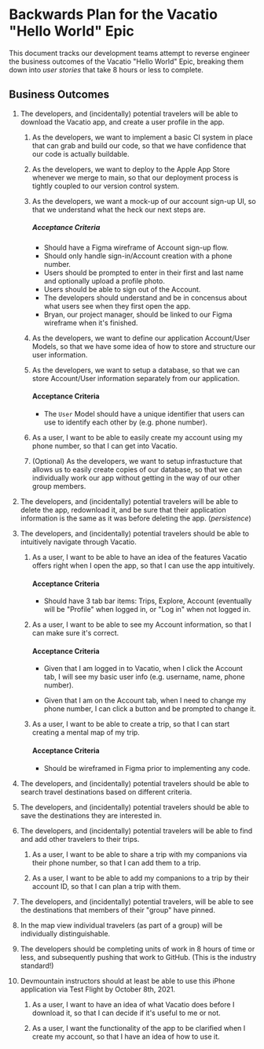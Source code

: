 # Backwards Plan for the Vacatio "Hello World" Epic

This document tracks our development teams attempt to reverse engineer the business outcomes of
the Vacatio "Hello World" Epic, breaking them down into _user stories_ that take 8 hours or
less to complete.

## Business Outcomes

1. The developers, and (incidentally) potential travelers will be able to download the Vacatio
   app, and create a user profile in the app.

    1. As the developers, we want to implement a basic CI system in place that can
       grab and build our code, so that we have confidence that our code is actually buildable.
  
    2. As the developers, we want to deploy to the Apple App Store whenever we merge to main,
       so that our deployment process is tightly coupled to our version control system.
  
    3. As the developers, we want a mock-up of our account sign-up UI, so that we understand
       what the heck our next steps are.
  
       ##### Acceptance Criteria
  
       - Should have a Figma wireframe of Account sign-up flow.
       - Should only handle sign-in/Account creation with a phone number.
       - Users should be prompted to enter in their first and last name and optionally upload a profile photo.
       - Users should be able to sign out of the Account.
       - The developers should understand and be in concensus about what users see when they
         first open the app.
       - Bryan, our project manager, should be linked to our Figma wireframe when it's finished.
  
    4. As the developers, we want to define our application Account/User Models, so that we
       have some idea of how to store and structure our user information.
  
    5. As the developers, we want to setup a database, so that we can store Account/User
       information separately from our application.

       #### Acceptance Criteria

       - The `User` Model should have a unique identifier that users can use to identify each
         other by (e.g. phone number).
  
    6. As a user, I want to be able to easily create my account using my phone number, so that
       I can get into Vacatio.
  
    7. (Optional) As the developers, we want to setup infrastucture that allows us to easily
       create copies of our database, so that we can individually work our app without getting
       in the way of our other group members.

2. The developers, and (incidentally) potential travelers will be able to delete the app,
   redownload it, and be sure that their application information is the same as it was before
   deleting the app. (_persistence_)

3. The developers, and (incidentally) potential travelers should be able to intuitively
   navigate through Vacatio.

    1. As a user, I want to be able to have an idea of the features Vacatio offers right when I
       open the app, so that I can use the app intuitively.

       #### Acceptance Criteria

       - Should have 3 tab bar items: Trips, Explore, Account (eventually will be "Profile"
         when logged in, or "Log in" when not logged in.
    
    2. As a user, I want to be able to see my Account information, so that I can make sure it's
       correct.

       #### Acceptance Criteria

       - Given that I am logged in to Vacatio, when I click the Account tab, I will see my
         basic user info (e.g. username, name, phone number).

       - Given that I am on the Account tab, when I need to change my phone number, I can click
         a button and be prompted to change it.

    3. As a user, I want to be able to create a trip, so that I can start creating a mental
       map of my trip.

       #### Acceptance Criteria

       - Should be wireframed in Figma prior to implementing any code.

4. The developers, and (incidentally) potential travelers should be able to search travel
   destinations based on different criteria.


5. The developers, and (incidentally) potential travelers should be able to save the
   destinations they are interested in.


6. The developers, and (incidentally) potential travelers will be able to find and add other
   travelers to their trips.

    1. As a user, I want to be able to share a trip with my companions via their phone number,
       so that I can add them to a trip.

    2. As a user, I want to be able to add my companions to a trip by their account ID, so that
       I can plan a trip with them.

7. The developers, and (incidentally) potential travelers, will be able to see the destinations
   that members of their "group" have pinned.


8. In the map view individual travelers (as part of a group) will be individually
   distinguishable.


9. The developers should be completing units of work in 8 hours of time or less, and
   subsequently pushing that work to GitHub. (This is the industry standard!)


10. Devmountain instructors should at least be able to use this iPhone application via Test
    Flight by October 8th, 2021.

    1. As a user, I want to have an idea of what Vacatio does before I download it, so that I
       can decide if it's useful to me or not.

    2. As a user, I want the functionality of the app to be clarified when I create my account,
       so that I have an idea of how to use it.
